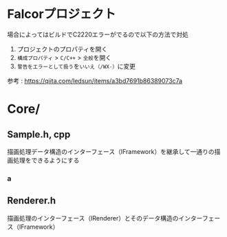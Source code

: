 # Falcorプロジェクト
場合によってはビルドでC2220エラーがでるので以下の方法で対処
1.  プロジェクトのプロパティを開く
2.  `構成プロパティ`  >  `C/C++`  >  `全般`を開く
3.  `警告をエラーとして扱う`を`いいえ（/WX-）`に変更

参考 : https://qiita.com/ledsun/items/a3bd7691b86389073c7a

# Core/

## Sample.h, cpp
描画処理データ構造のインターフェース（IFramework）を継承して一通りの描画処理をできるようにする

### a

## Renderer.h
描画処理のインターフェース（IRenderer）とそのデータ構造のインターフェース（IFramework）

<!--stackedit_data:
eyJoaXN0b3J5IjpbMjI3MDc3NzM4LDM5OTA2MjAzOCwtMTUxMz
czMzc4NiwtMTYxNjQwMzk3MiwtMTUxOTMwNTkzNywtMTAwMjY0
Mzg0LDg5MTAxMjA0OF19
-->